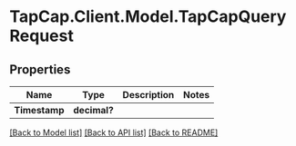 # TapCap.Client.Model.TapCapQueryRequest
## Properties

Name | Type | Description | Notes
------------ | ------------- | ------------- | -------------
**Timestamp** | **decimal?** |  | 

[[Back to Model list]](../README.md#documentation-for-models) [[Back to API list]](../README.md#documentation-for-api-endpoints) [[Back to README]](../README.md)

